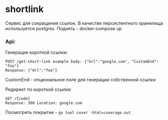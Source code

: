 # shortlink

Сервис для сокращения ссылок. В качестве персистентного хранилища используется postgres.
Поднять - docker-compose up

### Api:
Генерация короткой ссылки:
```
POST /get-short-link example body: {"Url":"google.com", "CustomEnd": "foo"}
Response: {"Url":"foo"}
```
CustomEnd - опциональное поле для генерации собственной ссылки

Редирект по короткой ссылке:
```
GET /{code}
Response: 308 Location: google.com
```

Посмотреть покрытие - `go tool cover -html=coverage.out`
